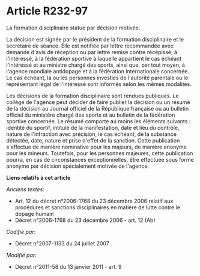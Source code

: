 # Article R232-97

La formation disciplinaire statue par décision motivée.

La décision est signée par le président de la formation disciplinaire et le secrétaire de séance. Elle est notifiée par
lettre recommandée avec demande d'avis de réception ou par lettre remise contre récépissé, à l'intéressé, à la fédération
sportive à laquelle appartient le cas échéant l'intéressé et au ministre chargé des sports, ainsi que, par tout moyen, à
l'agence mondiale antidopage  et à la fédération internationale concernée. Le cas échéant, la ou les personnes investies de
l'autorité parentale ou le représentant légal de l'intéressé sont informés selon les mêmes modalités.

Les décisions de la formation disciplinaire sont rendues publiques. Le collège de l'agence peut décider de faire publier la
décision ou un résumé de la décision au Journal officiel de la République française ou au bulletin officiel du ministère
chargé des sports et au bulletin de la fédération sportive concernée. Le résumé comporte au moins les éléments suivants :
identité du sportif, intitulé de la manifestation, date et lieu du contrôle, nature de l'infraction avec précision, le cas
échéant, de la substance détectée, date, nature et prise d'effet de la sanction. Cette publication s'effectue de manière
nominative pour les majeurs, de manière anonyme pour les mineurs. Toutefois, pour les personnes majeures, cette publication
pourra, en cas de circonstances exceptionnelles, être effectuée sous forme anonyme par décision spécialement motivée de
l'agence.

**Liens relatifs à cet article**

_Anciens textes_:

  - Art. 12 du décret n°2006-1768 du 23 décembre 2006 relatif aux procédures et sanctions disciplinaires en matière de lutte contre le dopage humain
  - Décret n°2006-1768 du 23 décembre 2006 - art. 12 (Ab)

_Codifié par_:

  - Décret n°2007-1133 du 24 juillet 2007

_Modifié par_:

  - Décret n°2011-58 du 13 janvier 2011 - art. 9
